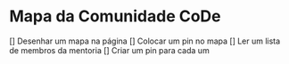 # Mapa da Comunidade CoDe



[] Desenhar um mapa na página
[] Colocar um pin no mapa
[] Ler um lista de membros da mentoria
[] Criar um pin para cada um
